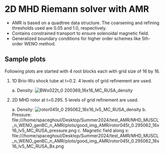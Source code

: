 # 2D MHD Riemann solver with AMR 
- AMR is based on a quadtree data structure. The coarsening and refining thresholds used are 0.05 and 1.0, respectively.
- Contains constrained transport to ensure solenoidal magnetic field.
- Generalized boundary conditions for higher order schemes like 5th-order WENO method.

## Sample plots
Following plots are started with 4 root blocks each with grid size of 16 by 16. 
1) 1D Brio-Wu shock tube at t=0.2. 4 levels of grid refinement are used.

   a. Density:
   ![BWx022t_0 200369_16x16_MC_RUSA_density](https://github.com/spaceauk/AMR2D_MHD/assets/64028216/c5b751c8-485d-4b9e-83a0-38ea50a4f447)


3) 2D MHD rotor at t=0.295. 5 levels of grid refinement are used.
   
   a. Density:
   ![rotor045t_0 295062_16x16_lv5_MC_RUSA_density](https://github.com/spaceauk/AMR2D_MHD/assets/64028216/231fdce4-20ae-4040-b503-fe74af8072dc)
   b. Pressure:
file:///home/spaceghoul/Desktop/Summer2024/test_AMR/MHD_MUSCL_n_WENO_genBC_n_AMR/plots/good_img_AMR/rotor045t_0.295062_16x16_lv5_MC_RUSA_pressure.png
   c. Magnetic field along x:  file:///home/spaceghoul/Desktop/Summer2024/test_AMR/MHD_MUSCL_n_WENO_genBC_n_AMR/plots/good_img_AMR/rotor045t_0.295062_16x16_lv5_MC_RUSA_Bx.png



